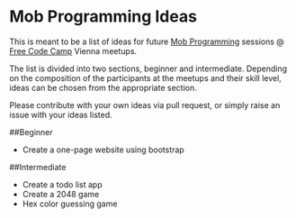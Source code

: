 # Mob Programming Ideas
This is meant to be a list of ideas for future [Mob Programming](https://en.wikipedia.org/wiki/Mob_programming) sessions @ [Free Code Camp](https://www.freecodecamp.com/) Vienna meetups.

The list is divided into two sections, beginner and intermediate. Depending on the composition of the participants at the meetups and their skill level, ideas can be chosen from the appropriate section.

Please contribute with your own ideas via pull request, or simply raise an issue with your ideas listed.

##Beginner
* Create a one-page website using bootstrap

##Intermediate
* Create a todo list app
* Create a 2048 game
* Hex color guessing game
